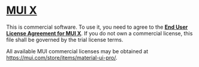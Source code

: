 # [MUI X](https://mui.com/x/)

This is commercial software.
To use it, you need to agree to the [**End User License Agreement for MUI X**](https://mui.com/x/license/).
If you do not own a commercial license, this file shall be governed by the trial license terms.

All available MUI commercial licenses may be obtained at https://mui.com/store/items/material-ui-pro/.
